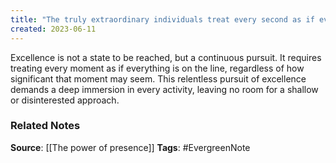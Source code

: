 ```yaml
---
title: "The truly extraordinary individuals treat every second as if everything is on the line, appreciating life's finer details and maximizing the creative potential of each moment"
created: 2023-06-11
---
```


Excellence is not a state to be reached, but a continuous pursuit. It requires treating every moment as if everything is on the line, regardless of how significant that moment may seem. This relentless pursuit of excellence demands a deep immersion in every activity, leaving no room for a shallow or disinterested approach.

### Related Notes
**Source**: [[The power of presence]]
**Tags**: #EvergreenNote

